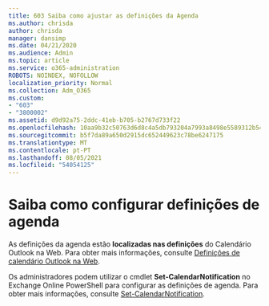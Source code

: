```yaml
---
title: 603 Saiba como ajustar as definições da Agenda
ms.author: chrisda
author: chrisda
manager: dansimp
ms.date: 04/21/2020
ms.audience: Admin
ms.topic: article
ms.service: o365-administration
ROBOTS: NOINDEX, NOFOLLOW
localization_priority: Normal
ms.collection: Adm_O365
ms.custom:
- "603"
- "3800002"
ms.assetid: d9d92a75-2ddc-41eb-b705-b2767d733f22
ms.openlocfilehash: 10aa9b32c50763d6d8c4a5db793204a7993a8498e5589312b54e2d02a14d7dcd
ms.sourcegitcommit: b5f7da89a650d2915dc652449623c78be6247175
ms.translationtype: MT
ms.contentlocale: pt-PT
ms.lasthandoff: 08/05/2021
ms.locfileid: "54054125"
---
```

# <a name="learn-how-to-configure-agenda-settings"></a>Saiba como configurar definições de agenda

As definições da agenda estão **localizadas nas definições** do Calendário Outlook na Web. Para obter mais informações, consulte [Definições de calendário Outlook na Web](https://support.office.com/article/12cba5a4-4f95-4d00-bfc3-b694aa67ac8f).

Os administradores podem utilizar o cmdlet **Set-CalendarNotification** no Exchange Online PowerShell para configurar as definições de agenda. Para obter mais informações, consulte [Set-CalendarNotification](https://technet.microsoft.com/library/dd351284).
